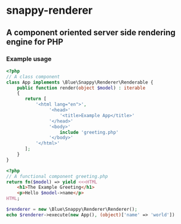 # snappy-renderer

## A component oriented server side rendering engine for PHP

### Example usage

```php
<?php 
// A class component
class App implements \Blue\Snappy\Renderer\Renderable {
    public function render(object $model) : iterable
    {
       return [
           '<html lang="en">',
                '<head>'
                    '<title>Example App</title>'
                '</head>'
                '<body>'
                    include 'greeting.php'
                '</body>'
           '</html>'
       ];
    }
}
```

```php
<?php
// A functional component greeting.php
return fn($model) => yield <<<HTML
    <h1>The Example Greeting</h1>
    <p>Hello $model->name</p>
HTML;
```

```php
$renderer = new \Blue\Snappy\Renderer\Renderer();
echo $renderer->execute(new App(), (object)['name' => 'world'])
```
